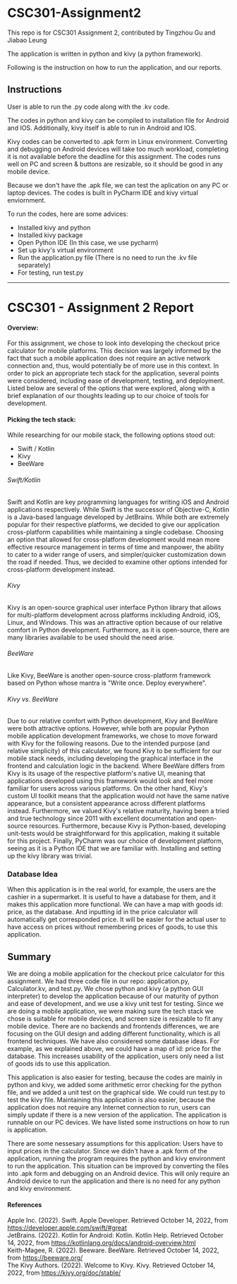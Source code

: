 # CSC301-Assignment2
This repo is for CSC301 Assignment 2, contributed by Tingzhou Gu and Jiabao Leung

The application is written in python and kivy (a python framework). 

Following is the instruction on how to run the application, and our reports.


## Instructions

User is able to run the .py code along with the .kv code.

The codes in python and kivy can be compiled to installation file for Android and IOS. 
Additionally, kivy itself is able to run in Android and IOS.

Kivy codes can be converted to .apk form in Linux environment.
Converting and debugging on Android devices will take too much workload, completing it is not available before the deadline for this assignment. 
The codes runs well on PC and screen & buttons are resizable, 
so it should be good in any mobile device.

Because we don't have the .apk file, we can test the aplication on any PC or laptop devices. The codes is built in PyCharm IDE and kivy virtual enviornment.

To run the codes, here are some advices:

- Installed kivy and python 
- Installed kivy package
- Open Python IDE (In this case, we use pycharm)
- Set up kivy's virtual environment
- Run the application.py file (There is no need to run the .kv file separately)
- For testing, run test.py

----------------------------------------------------------------------------------------------------------------------------------------------------------

# CSC301 - Assignment 2 Report
#### Overview:
For this assignment, we chose to look into developing the checkout price calculator for mobile platforms. This decision was largely informed by the fact that such a mobile application does not require an active network connection and, thus, would potentially be of more use in this context. In order to pick an appropriate tech stack for the application, several points were considered, including ease of development, testing, and deployment. Listed below are several of the options that were explored, along with a brief explanation of our thoughts leading up to our choice of tools for development.  
#### Picking the tech stack:
While researching for our mobile stack, the following options stood out:

- Swift / Kotlin
- Kivy
- BeeWare

###### Swift/Kotlin
Swift and Kotlin are key programming languages for writing iOS and Android applications respectively. While Swift is the successor of Objective-C, Kotlin is a Java-based language developed by JetBrains. While both are extremely popular for their respective platforms, we decided to give our application cross-platform capabilities while maintaining a single codebase. Choosing an option that allowed for cross-platform development would mean more effective resource management in terms of time and manpower, the ability to cater to a wider range of users, and simpler/quicker customization down the road if needed. Thus, we decided to examine other options intended for cross-platform development instead.

###### Kivy
Kivy is an open-source graphical user interface Python library that allows for multi-platform development across platforms inckluding Android, iOS, Linux, and Windows. This was an attractive option because of our relative comfort in Python development. Furthermore, as it is open-source, there are many libraries available to be used should the need arise.

###### BeeWare
Like Kivy, BeeWare is another open-source cross-platform framework based on Python whose mantra is "Write once. Deploy everywhere". 

###### Kivy vs. BeeWare
Due to our relative comfort with Python development, Kivy and BeeWare were both attractive options. However, while both are popular Python mobile application development frameworks, we chose to move forward with Kivy for the following reasons. Due to the intended purpose (and relative simplicity) of this calculator, we found Kivy to be sufficient for our mobile stack needs, including developing the graphical interface in the frontend and calculation logic in the backend. Where BeeWare differs from Kivy is its usage of the respective platform's native UI, meaning that applications developed using this framework would look and feel more familiar for users across various platforms. On the other hand, Kivy's custom UI toolkit means that the application would not have the same native appearance, but a consistent appearance across different platforms instead. Furthermore, we valued Kivy's relative maturity, having been a tried and true technology since 2011 with excellent documentation and open-source resources. Furthermore, because Kivy is Python-based, developing unit-tests would be straightforward for this application, making it suitable for this project. Finally, PyCharm was our choice of development platform, seeing as it is a Python IDE that we are familiar with. Installing and setting up the kivy library was trivial.

### Database Idea
When this application is in the real world, for example, the users are the cashier in a supermarket. It is useful to have a database for them, and it makes this application more functional. We can have a map with goods id: price, as the database. And inputting id in the price calculator will automatically get corresponded price. It will be easier for the actual user to have access on prices without remembering prices of goods, to use this application.

## Summary
We are doing a mobile application for the checkout price calculator for this assignment. We had three code file in our repo: application.py, Calculator.kv, and test.py. We chose python and kivy (a python GUI interpreter) to develop the application because of our maturity of python and ease of development, and we use a kivy unit test for testing. Since we are doing a mobile application, we were making sure the tech stack we chose is suitable for mobile devices, and screen size is resizable to fit any mobile device. There are no backends and frontends differences, we are focusing on the GUI design and adding different functionality, which is all frontend techniques. We have also considered some database ideas. For example, as we explained above, we could have a map of id: price for the database. This increases usability of the application, users only need a list of goods ids to use this application. 

This application is also easier for testing, because the codes are mainly in python and kivy, we added some arithmetic error checking for the python file, and we added a unit test on the graphical side. We could run test.py to test the kivy file. Maintaining this application is also easier, because the application does not require any Internet connection to run, users can simply update if there is a new version of the application. The application is runnable on our PC devices. We have listed some instructions on how to run is application. 

There are some nessesary assumptions for this application: Users have to input prices in the calculator. Since we didn't have a .apk form of the application, running the program requires the python and kivy environment to run the application. This situation can be improved by converting the files into .apk form and debugging on an Android device. This will only require an Android device to run the application and there is no need for any python and kivy environment.


#### References
Apple Inc. (2022). Swift. Apple Developer. Retrieved October 14, 2022, from https://developer.apple.com/swift/#great <br>
JetBrains. (2022). Kotlin for Android: Kotlin. Kotlin Help. Retrieved October 14, 2022, from https://kotlinlang.org/docs/android-overview.html <br>
Keith-Magee, R. (2022). Beeware. BeeWare. Retrieved October 14, 2022, from https://beeware.org/ <br>
The Kivy Authors. (2022). Welcome to Kivy. Kivy. Retrieved October 14, 2022, from https://kivy.org/doc/stable/ <br>
